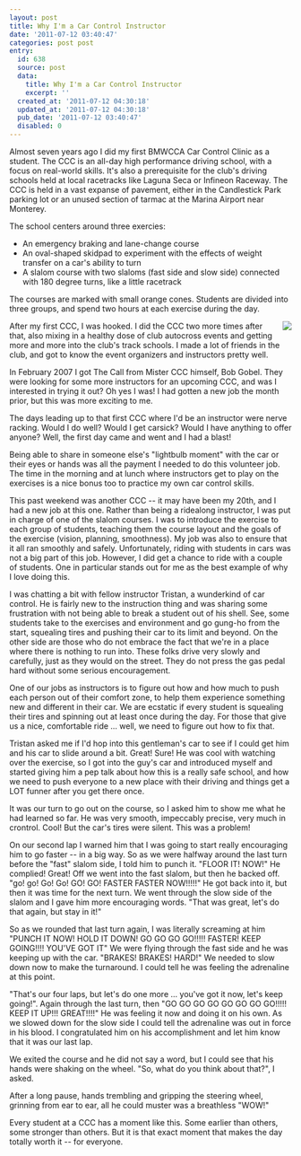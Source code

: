 ```yaml
---
layout: post
title: Why I'm a Car Control Instructor
date: '2011-07-12 03:40:47'
categories: post post
entry:
  id: 638
  source: post
  data:
    title: Why I'm a Car Control Instructor
    excerpt: ''
  created_at: '2011-07-12 04:30:18'
  updated_at: '2011-07-12 04:30:18'
  pub_date: '2011-07-12 03:40:47'
  disabled: 0
---
```


Almost seven years ago I did my first BMWCCA Car Control Clinic as a student. The CCC is an all-day high performance driving school, with a focus on real-world skills. It's also a prerequisite for the club's driving schools held at local racetracks like Laguna Seca or Infineon Raceway. The CCC is held in a vast expanse of pavement, either in the Candlestick Park parking lot or an unused section of tarmac at the Marina Airport near Monterey.

The school centers around three exercies:

<ul>
<li>An emergency braking and lane-change course</li>
<li>An oval-shaped skidpad to experiment with the effects of weight transfer on a car's ability to turn</li>
<li>A slalom course with two slaloms (fast side and slow side) connected with 180 degree turns, like a little racetrack</li>
</ul>
The courses are marked with small orange cones.  Students are divided into three groups, and spend two hours at each exercise during the day.

<img src="http://www.ggcbmwcca.org/IMAGES/clinic-photo.jpg" align="right" style="padding-left:10px;">After my first CCC, I was hooked. I did the CCC two more times after that, also mixing in a healthy dose of club autocross events and getting more and more into the club's track schools. I made a lot of friends in the club, and got to know the event organizers and instructors pretty well.

In February 2007 I got The Call from Mister CCC himself, Bob Gobel. They were looking for some more instructors for an upcoming CCC, and was I interested in trying it out? Oh yes I was! I had gotten a new job the month prior, but this was more exciting to me.

The days leading up to that first CCC where I'd be an instructor were nerve racking. Would I do well? Would I get carsick? Would I have anything to offer anyone? Well, the first day came and went and I had a blast!

Being able to share in someone else's "lightbulb moment" with the car or their eyes or hands was all the payment I needed to do this volunteer job. The time in the morning and at lunch where instructors get to play on the exercises is a nice bonus too to practice my own car control skills.

This past weekend was another CCC -- it may have been my 20th, and I had a new job at this one. Rather than being a ridealong instructor, I was put in charge of one of the slalom courses. I was to introduce the exercise to each group of students, teaching them the course layout and the goals of the exercise (vision, planning, smoothness). My job was also to ensure that it all ran smoothly and safely. Unfortunately, riding with students in cars was not a big part of this job. However, I did get a chance to ride with a couple of students. One in particular stands out for me as the best example of why I love doing this.

I was chatting a bit with fellow instructor Tristan, a wunderkind of car control. He is fairly new to the instruction thing and was sharing some frustration with not being able to break a student out of his shell. See, some students take to the exercises and environment and go gung-ho from the start, squealing tires and pushing their car to its limit and beyond. On the other side are those who do not embrace the fact that we're in a place where there is nothing to run into. These folks drive very slowly and carefully, just as they would on the street. They do not press the gas pedal hard without some serious encouragement.

One of our jobs as instructors is to figure out how and how much to push each person out of their comfort zone, to help them experience something new and different in their car. We are ecstatic if every student is squealing their tires and spinning out at least once during the day. For those that give us a nice, comfortable ride ... well, we need to figure out how to fix that.

Tristan asked me if I'd hop into this gentleman's car to see if I could get him and his car to slide around a bit. Great! Sure! He was cool with watching over the exercise, so I got into the guy's car and introduced myself and started giving him a pep talk about how this is a really safe school, and how we need to push everyone to a new place with their driving and things get a LOT funner after you get there once.

It was our turn to go out on the course, so I asked him to show me what he had learned so far. He was very smooth, impeccably precise, very much in crontrol. Cool! But the car's tires were silent. This was a problem!

On our second lap I warned him that I was going to start really encouraging him to go faster -- in a big way. So as we were halfway around the last turn before the "fast" slalom side, I told him to punch it. "FLOOR IT! NOW!" He complied! Great! Off we went into the fast slalom, but then he backed off. "go! go! Go! Go! GO! GO! FASTER FASTER NOW!!!!!" He got back into it, but then it was time for the next turn. We went through the slow side of the slalom and I gave him more encouraging words. "That was great, let's do that again, but stay in it!"

So as we rounded that last turn again, I was literally screaming at him "PUNCH IT NOW! HOLD IT DOWN! GO GO GO GO!!!!! FASTER! KEEP GOING!!!! YOU'VE GOT IT" We were flying through the fast side and he was keeping up with the car. "BRAKES! BRAKES! HARD!" We needed to slow down now to make the turnaround. I could tell he was feeling the adrenaline at this point.

"That's our four laps, but let's do one more ... you've got it now, let's keep going!". Again through the last turn, then "GO GO GO GO GO GO GO GO!!!!! KEEP IT UP!!! GREAT!!!!" He was feeling it now and doing it on his own. As we slowed down for the slow side I could tell the adrenaline was out in force in his blood. I congratulated him on his accomplishment and let him know that it was our last lap.

We exited the course and he did not say a word, but I could see that his hands were shaking on the wheel. "So, what do you think about that?", I asked.

After a long pause, hands trembling and gripping the steering wheel, grinning from ear to ear, all he could muster was a breathless "WOW!"

Every student at a CCC has a moment like this. Some earlier than others, some stronger than others. But it is that exact moment that makes the day totally worth it -- for everyone.
